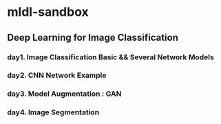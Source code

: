 # mldl-sandbox

## Deep Learning for Image Classification

### day1. Image Classification Basic && Several Network Models

### day2. CNN Network Example

### day3. Model Augmentation : GAN

### day4. Image Segmentation
